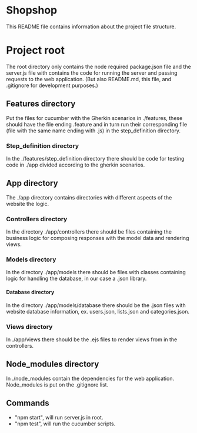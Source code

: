 # Shopshop
This README file contains information about the project file structure.

# Project root
The root directory only contains the node required package.json file and the server.js file with contains the code for running the server and passing requests to the web application. (But also README.md, this file, and .gitignore for development purposes.)

## Features directory
Put the files for cucumber with the Gherkin scenarios in ./features, these should have the file ending .feature and in turn run their corresponding file (file with the same name ending with .js) in the step_definition directory.

### Step_definition directory
In the ./features/step_definition directory there should be code for testing code in ./app divided according to the gherkin scenarios.

## App directory
The ./app directory contains directories with different aspects of the website the logic.

### Controllers directory
In the directory ./app/controllers there should be files containing the business logic for composing responses with the model data and rendering views.

### Models directory
In the directory ./app/models there should be files with classes containing logic for handling the database, in our case a .json library.

#### Database directory
In the directory ./app/models/database there should be the .json files with website database information, ex. users.json, lists.json and categories.json.

### Views directory
In ./app/views there should be the .ejs files to render views from in the controllers.

## Node_modules directory
In ./node_modules contain the dependencies for the web application. Node_modules is put on the .gitignore list.

## Commands
* "npm start", will run server.js in root.
* "npm test", will run the cucumber scripts.
